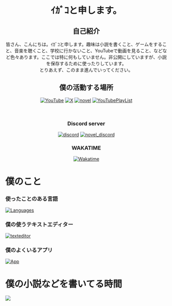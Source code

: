 <h1 align="center">ｲｶﾞｺと申します。</h1>
<div align="center">
  
  ## 自己紹介
  皆さん、こんにちは。ｲｶﾞｺと申します。趣味は小説を書くこと、ゲームをすること、音楽を聴くこと、学校に行かないこと、YouTubeで動画を見ること、などなど色々あります。ここでは特に何もしていません。非公開にしていますが、小説を保存するために使ったりしています。
  <br />とりあえず、このまま進んでいってください。
</div>

<div align="center">
  
  ## 僕の活動する場所
  
  [![YouTube](https://img.shields.io/badge/YouTube-ffffff?style=for-the-badge&logo=youtube&logoColor=red)](https://youtube.com/@igakojp_tri-u)
  [![X](https://img.shields.io/badge/X(Twitter)-ffffff?style=for-the-badge&logo=x&logoColor=black)](https://x.com/igakojp)
  [![novel](https://img.shields.io/badge/%E5%B0%8F%E8%AA%AC-%E3%82%AB%E3%82%AF%E3%83%A8%E3%83%A0-2792ca?style=for-the-badge)](https://kakuyomu.jp/users/igakojp)
  [![YouTubePlayList](https://img.shields.io/badge/イガコの好きな曲(YouTube)-ffffff?style=for-the-badge&logo=youtube&logoColor=red)](https://www.youtube.com/playlist?list=PLq5fmALsbE3p43GXTkJ4YVSRLZcNkTw0E)

  <br />
  
  <h3>Discord server</h3>
  
  [![discord](https://discord.com/api/guilds/1355330112593203240/widget.png?style=banner2)](https://discord.com/invite/UtvHAdH28g/)
  [![novel_discord](https://discord.com/api/guilds/1404029971038605342/widget.png?style=banner2)](https://discord.gg/xXzNJeUehx)
  
  <h3>WAKATIME</h3>
  
  [![Wakatime](https://wakatime.com/badge/user/4574977e-50bb-4df7-803b-fe5b31eab6dd.svg?style=for-the-badge)](https://wakatime.com/@4574977e-50bb-4df7-803b-fe5b31eab6dd)
  
</div>

# 僕のこと

<h3>使ったことのある言語</h3>

[![Languages](https://skillicons.dev/icons?i=javascript,html,css,python)](https://skillicons.dev)

<h3>僕の使うテキストエディター</h3>

[![texteditor](https://skillicons.dev/icons?i=vscode,sublime)](https://skillicons.dev)

<h3>僕のよくいるアプリ</h3>

[![App](https://skillicons.dev/icons?i=discord,github,vscode)](https://skillicons.dev)

<!--## My coding stats

  <a href="https://wakatime.com/@taroj1205#gh-dark-mode-only"><img src="https://wakatime.com/share/@taroj1205/73a679e9-c642-449d-a70c-f4dff787c8f6.svg" align="top" /></a>
<a href="https://wakatime.com/@taroj1205#gh-light-mode-only"><img src="https://wakatime.com/share/@taroj1205/6355258e-a040-45d3-a69e-17b70a94af18.svg" align="top" /></a>
-->
# 僕の小説などを書いてる時間
<a href="https://wakatime.com/@igakojp"><img src="https://wakatime.com/share/@igakojp/703f2db2-a831-454b-9d32-c98592549482.svg" align="top" /></a>

<!---<img src="https://wakatime.com/insights/animated/days.gif" />
-->

